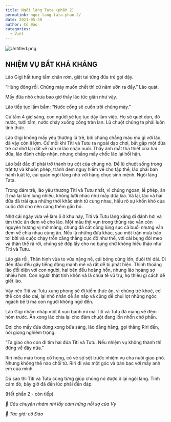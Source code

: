 ```yaml
---
title: Ngôi làng Tata (phần 2)
permalink: ngoi-lang-tata-phan-2/
date: 2021-05-30
author: Cô Đào
categories:
  - Viết
---
```


![Untitled.png](/images/7a9eb047-04f7-45d1-8f8d-e51c6b2b617a/Untitled.png)


## **NHIỆM VỤ BẤT KHẢ KHÁNG**


Lão Gigi hất tung tấm chăn rơm, giật tai từng đứa trẻ gọi dậy.


“Hừng đông rồi. Chúng mày muốn chết thì cứ nằm ưỡn ra đấy.” Lão quát.


Mấy đứa nhỏ chưa bao giờ thấy lão tức giận như vậy.


Lão tiếp tục lầm bầm: “Nước cống sẽ cuốn trôi chúng mày.”


Cứ tầm 4 giờ sáng, con người sẽ lục tục dậy làm việc. Họ sẽ quét dọn, đổ nước, tưới tắm, nước chảy xuống cống tràn lan. Lũ chuột chúng ta phải luôn tỉnh thức.


Lão Gigi không mấy yêu thương lũ trẻ, bởi chúng chẳng máu mủ gì với lão, đã vậy còn lì lợm. Cứ mỗi khi Titi và Tutu ra ngoài dạo chơi, bắt gặp một đứa trẻ cơ nhỡ lại dắt về năn nỉ lão nhận nuôi. Thấy ánh mắt tha thiết của hai đứa, lão đành chấp nhận, nhưng chẳng mấy chốc lão lại hối hận.


Lão bất đắc dĩ phải trở thành trụ cột của chúng nó. Để lũ chuột sống trong trật tự và khuôn phép, tránh đem nguy hiểm về cho tập thể, lão phải ban hành luật lệ, cai quản ngôi làng nhỏ với hàng chục sinh mệnh. Ngôi làng Tata.


Trong đám trẻ, lão yêu thương Titi và Tutu nhất, vì chúng ngoan, lễ phép, ăn ít mà lại làm lụng nhiều, không lười nhác như mấy đứa kia. Vả lại, lão và hai đứa đã trải qua những thời khắc sinh tử cùng nhau, hiểu rõ sự khốn khó của cuộc đời cho nên càng thêm gắn bó.


Nhớ cái ngày vừa về làm ổ ở khu này, Titi và Tutu lăng xăng đi đánh hơi và tìm thức ăn đem về cho lão. Một mẩu thịt vụn trong thùng rác vẫn còn nguyên hương vị mỡ màng, chúng đã cất công lùng sục cả buổi nhưng vẫn đem về chia nhau cùng ăn. Nếu là những đứa khác, sau một trận mưa bão tơi bời và cuộc chạy trốn căng thẳng cực độ như thế, với cái bụng đói meo và thân thể rã rời, chúng sẽ đớp lấy cho no bụng chứ không hiếu thảo như Titi và Tutu.


Lão già rồi. Thân hình vừa to vừa nặng nề, cái bóng cũng lớn, đuôi thì dài. Đi đến đâu đều gây tiếng động mạnh mẽ và rất dễ bị phát hiện. Thỉnh thoảng lão đối diện với con người, hai bên đều hoảng hồn, nhưng lão hoảng sợ nhiều hơn. Con người thật tinh khôn và là chúa tể vũ trụ, họ thiếu gì cách để giết lão.


Vậy nên Titi và Tutu xung phong sẽ đi kiếm thức ăn, vì chúng trẻ khoẻ, cơ thể còn dẻo dai, lại nhỏ nhắn dễ ẩn nấp và cũng dễ chui lọt những ngóc ngách bé tí mà con người không ngờ đến.


Lão Gigi nhấm nháp một ít vụn bánh mì mà Titi và Tutu đã mang về đêm hôm trước. Ăn xong lão chia lại cho đám chuột đang lốn nhốn chờ phần.


Đợi cho mấy đứa dùng xong bữa sáng, lão đằng hắng, gọi thằng Riri đến, nói giọng nghiêm trọng:


“Ta giao cho con đi tìm hai đứa Titi và Tutu. Nếu nhiệm vụ không thành thì đừng về đây nữa.”


Riri mếu máo trong cổ họng, có vẻ sợ sệt trước nhiệm vụ cha nuôi giao phó. Nhưng không thể nào chối từ. Riri đi vào một góc và bàn bạc với mấy anh em của mình.


Dù sao thì Titi và Tutu cũng từng giúp chúng nó được ở lại ngôi làng. Tình cảm đó, bây giờ đã đến lúc phải đền đáp.


(Hết phần 2 - còn tiếp)


_🌵 Câu chuyện nhảm nhí lấy cảm hứng nỗi sợ của Vy_


_📎 Tác giả: cô Đào_

